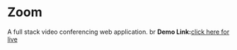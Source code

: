 # Zoom
A full stack video conferencing web application.
br
<b>Demo Link:</b><a href="https://video-call-app-frontend-mm60.onrender.com">click here for live</a>
